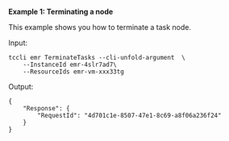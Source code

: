 **Example 1: Terminating a node**

This example shows you how to terminate a task node.

Input: 

```
tccli emr TerminateTasks --cli-unfold-argument  \
    --InstanceId emr-4slr7ad7\
    --ResourceIds emr-vm-xxx33tg
```

Output: 
```
{
    "Response": {
        "RequestId": "4d701c1e-8507-47e1-8c69-a8f06a236f24"
    }
}
```

